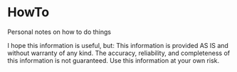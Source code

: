# HowTo

Personal notes on how to do things

I hope this information is useful, but:
This information is provided AS IS and without warranty of any kind.
The accuracy, reliability, and completeness of this information is not guaranteed.
Use this information at your own risk.
